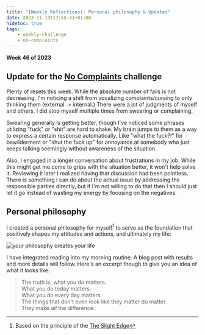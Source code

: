 ```yaml
---
title: "[Weekly Reflections]: Personal philosophy & Updates"
date: 2023-11-19T17:55:41+01:00
hidetoc: true
tags:
    - weekly-challenge
    - no-complaints
---
```



**Week 46 of 2023**

## Update for the [No Complaints](/tags/no-complaints) challenge

Plenty of resets this week. While the absolute number of fails is not decreasing, I'm noticing a
shift from vocalizing complaints/cursing to only thinking them (external `->`
internal.)
There were a lot of judgments of myself and others.
I did stop myself multiple times from swearing or complaining.

Swearing generally is getting better, though I've noticed some phrases utilizing
"fuck" or "shit" are hard to shake. My brain jumps to them as a way to express a
certain response automatically. Like "what the fuck?!" for bewilderment or "shut
the fuck up" for annoyance at somebody who just keeps talking seemingly without
awareness of the situation.

Also, I engaged in a longer conversation about frustrations in my job. While
this might get me come to grips with the situation better, it won't help solve
it. Reviewing it later I realized having that discussion had been pointless.
There is something I can do about the actual issue by addressing the responsible
parties directly, but if I'm not willing to do that then I should just let it go
instead of wasting my energy by focusing on the negatives.

## Personal philosophy

I created a personal philosophy for myself[^se] to serve as the foundation that
positively shapes my attitudes and actions, and ultimately my life:

![your philosophy creates your life](/img/2023/philosophy-creates-life.png)

I have integrated reading into my morning routine.
A blog post with results and more details will follow.
Here's an excerpt though to give you an idea of what it looks like:

> The truth is, what you do matters.\
> What you do today matters.\
> What you do every day matters.\
> The things that don't even look like they matter do matter.\
> They make *all* the difference.

[^se]: Based on the principle of the [The Slight Edge](https://www.goodreads.com/book/show/590652.The_Slight_Edge)
